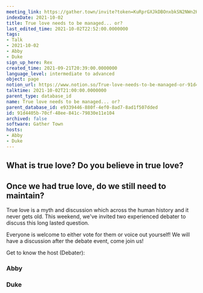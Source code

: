 ```yaml
---
meeting_link: https://gather.town/invite?token=KuRprGXJkDBOnxbkSN2NWn2HuHjwl9GJ
indexDate: 2021-10-02
title: True love needs to be managed... or?
last_edited_time: 2021-10-02T22:52:00.0000000
tags:
- Talk
- 2021-10-02
- Abby
- Duke
sign_up_here: Rex
created_time: 2021-09-21T20:39:00.0000000
language_level: intermediate to advanced
object: page
notion_url: https://www.notion.so/True-love-needs-to-be-managed-or-91d4405b70cf48ee841c79830e11e104
talktime: 2021-10-02T21:00:00.0000000
parent_type: database_id
name: True love needs to be managed... or?
parent_database_id: e9339446-880f-4ef0-8ad7-8ad1f507dded
id: 91d4405b-70cf-48ee-841c-79830e11e104
archived: false
software: Gather Town
hosts:
- Abby
- Duke
---
```



## What is true love? Do you believe in true love? 
## Once we had true love, do we still need to maintain?

True love is a myth and discussion which across the human history and it never gets old. This weekend, we've invited two experienced debater to discuss this long lasted question.

Everyone is welcome to either vote for them or voice out yourself! We will have a discussion after the debate event, come join us!

Get to know the host (Debater):
### Abby
### Duke





